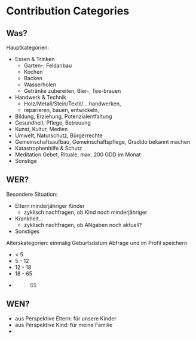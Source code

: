 # Contribution Categories


## Was?

Hauptkategorien:

- Essen & Trinken
  * Garten-, Feldanbau
  * Kochen
  * Backen
  * Wasserholen
  * Getränke zubereiten, Bier-, Tee-brauen
- Handwerk & Technik
  * Holz/Metall/Stein/Textil/… handwerken,
  * reparieren, bauen, entwickeln,
- Bildung, Erziehung, Potenzialentfaltung
- Gesundheit, Pflege, Betreuung
- Kunst, Kultur, Medien
- Umwelt, Naturschutz, Bürgerrechte
- Gemeinschaftsaufbau, Gemeinschaftspflege, Gradido bekannt machen
- Katastrophenhilfe & Schutz
- Meditation Gebet, Rituale, max. 200 GDD im Monat
- Sonstige

WER?
----

Besondere Situation:

- Eltern minderjähriger Kinder
  * zyklisch nachfragen, ob Kind noch minderjähriger
- Krankheit...
  * zyklisch nachfragen, ob ANgaben noch aktuell?
- Sonstiges

Alterskategorien: einmalig Geburtsdatum Abfrage und im Profil speichern

- <  5
- 5 - 12
- 12 - 18
- 18 - 65
- > 65
  >

WEN?
----

- aus Perspektive Eltern: für unsere Kinder
- aus Perspektive Kind: für meine Familie
-
